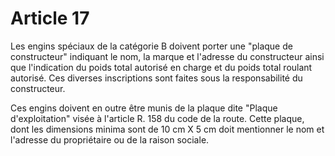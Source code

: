 # Article 17

Les engins spéciaux de la catégorie B doivent porter une "plaque de constructeur" indiquant le nom, la marque et l'adresse du constructeur ainsi que l'indication du poids total autorisé en charge et du poids total roulant autorisé. Ces diverses inscriptions sont faites sous la responsabilité du constructeur.

Ces engins doivent en outre être munis de la plaque dite "Plaque d'exploitation" visée à l'article R. 158 du code de la route. Cette plaque, dont les dimensions minima sont de 10 cm X 5 cm doit mentionner le nom et l'adresse du propriétaire ou de la raison sociale.
